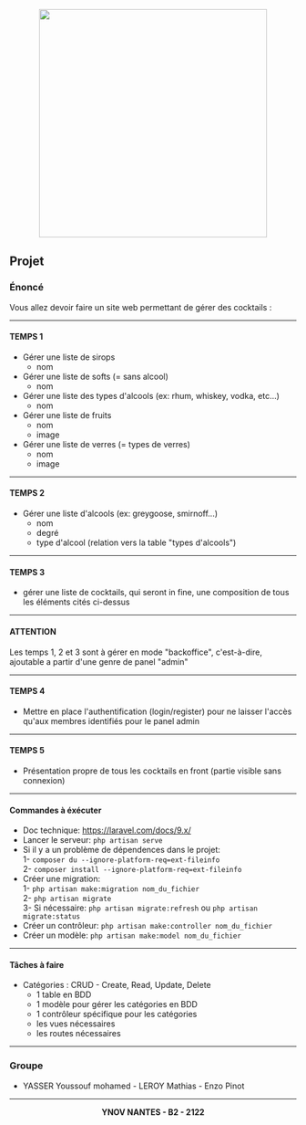 <p align="center"><a href="https://laravel.com" target="_blank"><img src="https://raw.githubusercontent.com/laravel/art/master/logo-lockup/5%20SVG/2%20CMYK/1%20Full%20Color/laravel-logolockup-cmyk-red.svg" width="400"></a></p>


## Projet

### Énoncé

Vous allez devoir faire un site web permettant de gérer des cocktails : 

---
#### TEMPS 1
- Gérer une liste de sirops
    - nom
- Gérer une liste de softs (= sans alcool)
    - nom
- Gérer une liste des types d'alcools (ex: rhum, whiskey, vodka, etc...)
    - nom
- Gérer une liste de fruits
    - nom
    - image
- Gérer une liste de verres (= types de verres)
    - nom
    - image

---
#### TEMPS 2
- Gérer une liste d'alcools (ex: greygoose, smirnoff...)
    - nom
    - degré
    - type d'alcool (relation vers la table "types d'alcools")

---
#### TEMPS 3
- gérer une liste de cocktails, qui seront in fine, une composition de tous les éléments cités ci-dessus

---
#### ATTENTION 
Les temps 1, 2 et 3 sont à gérer en mode "backoffice", c'est-à-dire, ajoutable a partir d'une genre de panel "admin"

---
#### TEMPS 4
- Mettre en place l'authentification (login/register) pour ne laisser l'accès qu'aux membres identifiés pour le panel admin

---
#### TEMPS 5
- Présentation propre de tous les cocktails en front (partie visible sans connexion)

---
#### Commandes à éxécuter
- Doc technique: https://laravel.com/docs/9.x/
- Lancer le serveur: `php artisan serve`
- Si il y a un problème de dépendences dans le projet:</br>
    1- `composer du --ignore-platform-req=ext-fileinfo`</br>
    2- `composer install --ignore-platform-req=ext-fileinfo`
- Créer une migration: </br>
    1- `php artisan make:migration nom_du_fichier`</br>
    2- `php artisan migrate`</br>
    3- Si nécessaire: `php artisan migrate:refresh` ou `php artisan migrate:status`
- Créer un contrôleur: `php artisan make:controller nom_du_fichier`
- Créer un modèle: `php artisan make:model nom_du_fichier`

---
#### Tâches à faire
- Catégories : CRUD - Create, Read, Update, Delete
    - 1 table en BDD
    - 1 modèle pour gérer les catégories en BDD
    - 1 contrôleur spécifique pour les catégories
    - les vues nécessaires
    - les routes nécessaires

---
### Groupe
- YASSER Youssouf mohamed - LEROY Mathias - Enzo Pinot

---
<p align="center">
    <strong> YNOV NANTES - B2 - 2122</strong>
</p>
